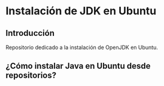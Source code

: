 # Instalación de JDK en Ubuntu

## Introducción

Repositorio dedicado a la instalación de OpenJDK en Ubuntu.

## ¿Cómo instalar Java en Ubuntu desde repositorios?
